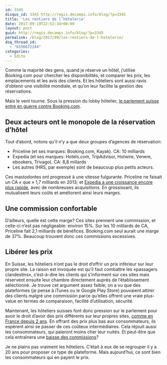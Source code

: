 ```yaml
---
id: 3345
disqus_id: 3345 http://regis.decamps.info/blog/?p=3345
title: 'Les rentiers de l’hôtelerie'
date: 2017-09-19T22:52:34+00:00
layout: post
guid: http://regis.decamps.info/blog/?p=3345
permalink: /blog/2017/09/les-rentiers-de-l-hotelerie/
dsq_thread_id:
  - "6156672244"
categories:
  - Edito
---
```

Comme la majorité des gens, quand je réserve un hôtel, j’utilise Booking.com pour chercher les disponibilités, et comparer les prix, les emplacements et les avis des clients. Et les hôteliers sont aussi ravis d’obtenir une visibilité mondiale, et qu’on leur facilite la gestion des réservations. 

Mais le vent tourne. Sous la pression du lobby hôtelier, <a href="https://www.letemps.ch/suisse/2017/09/18/guerre-bookingcom-aura-bien-lieu" target="_blank">le parlement suisse entre en guerre contre Booking.com</a>.
  
<!--more-->

## Deux acteurs ont le monopole de la réservation d’hôtel

Tout d’abord, notons qu’il n’y a que deux groupes d’agences de réservation:

  * Priceline (et ses marques: Booking.com, Kayak). CA: 10 milliards
  * Expedia (et ses marques: Hotels.com, TripAdvisor, Hotwire, Venere, ebookers, Trivago). CA: 8,8 millards
  * Les autres (HRS, par exemple) sont de beaucoup plus petits acteurs.

Ces mastodontes ont progressé à une vitesse fulgurante. Priceline ne faisait un CA « que » 1,7 milliards en 2013; et <a href="https://www.tendancehotellerie.fr/articles-breves/marketing-distribution/7056-article/resultats-3eme-trimestre-2016-tierce-priceline-expedia-tripadvisor-largement-et-a-nouveau-emporte-par-expedia-avec-2-fois-plus-de-croissance-que-priceline" target="_blank">Expedia a une croissance encore plus rapide</a>, avec de nombreuses acquisitions. En grossissant, ils mutualisent leurs coûts et améliorent ainsi leurs marges.

## Une commission confortable

D’ailleurs, quelle est cette marge? Ces sites prennent une commission, et celle-ci n’est pas négligeable: environ 15%. Sur les 10 milliards de CA, Priceline fait 2,1 milliards de bénéfices. Booking.com seul aurait une marge de 37%. Beaucoup trouvent donc ces commissions excessives.

## Libérer les prix

En Suisse, les hôteliers n’ont pas le droit d’offrir un prix inférieur sur leur propre site. La raison est invoquée est qu’il faut combattre les «passagers clandestins», c’est-à-dire les clients qui s’informent sur ces sites mais réservent ensuite leur chambre directement auprès de l’établissement sélectionné. Je trouve cet argument assez faible; on a vu que des plateformes (je pense à iTunes ou le Google Play Store) pouvaient attirer des clients malgré une commission parce qu’elles offrent une vraie plus-value en termes de comparaison, facilité d’utilisation, sécurité.

Maintenant, les hôteliers suisses font donc pression sur le parlement pour avoir le droit d’avoir des prix différents sur leur propres sites, <a href="http://www.lejdd.fr/Economie/Priceline-Expedia-TripAdvisor-attaques-par-Google-et-Amazon-745893" target="_blank">comme en France depuis 2 ans</a>. En offrant des prix plus bas aux consommateurs, ils espèrent ainsi se passer de ces coûteux intermédiaires. Cela réjouit aussi les consommateurs, qui paieront moins cher leur nuités. Et peut-être que cela entraînera une <a href="https://www.letemps.ch/opinions/2017/09/14/oui-une-saine-concurrence-hotels-suisse" target="_blank">baisse des commissions</a>?

Je ne plains pas vraiment les hôteliers. C’était à eux de se regrouper il y a 20 ans pour proposer ce type de plateforme. Mais aujourd’hui, ce sont bien les consommateurs qui en payent le prix.
